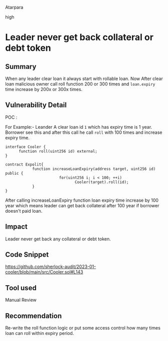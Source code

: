Atarpara

high

# Leader never get back collateral or debt token

## Summary
When any leader clear loan it always start with rollable loan. Now After clear loan malicious owner call roll function 200 or 300 times and `loan.expiry` time increase by 200x or 300x times. 

## Vulnerability Detail
POC :

For Example:- Leander A clear loan id `1` which has expiry time is 1 year. Borrower see this and after this call he call `roll` with 100 times and increase expiry time.

```solidity
interface Cooler {
      function roll(uint256 id) external;
}

contract Expolit{
            function increaseLoanExpiry(address target, uint256 id) public {
                        for(uint256 i; i < 100; ++i) 
                               Cooler(target).roll(id);
            }
}
```

After calling increaseLoanExpiry function loan expiry time increase by 100 year which means leader can get back collateral after 100 year if borrower doesn't paid loan. 
 
## Impact
Leader never get back any collateral or debt token.

## Code Snippet
https://github.com/sherlock-audit/2023-01-cooler/blob/main/src/Cooler.sol#L143

## Tool used
Manual Review

## Recommendation
Re-write the roll function logic or put some access control how many times loan can roll within expiry period.